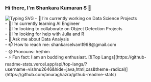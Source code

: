 ### Hi there, I'm Shankara Kumaran S 👋

<img src ="https://readme-typing-svg.herokuapp.com?font=Montserrat&color=343deb&size=24&lines=Hey+there,+I'm+Shankara+Kumaran+S;I'm+an+AI+Engineer.;AI+Developer+!.;Researcher.;" alt="Typing SVG" >

<!--**SSK14031998/SSK14031998** is a ✨ _special_ ✨ repository because its `README.md` (this file) appears on your GitHub profile.

Here are some ideas to get you started: --!>

- 🔭 I’m currently working on Data Science Projects<br>
- 🌱 I’m currently learning AI Engineer<br>
- 👯 I’m looking to collaborate on Object Detection Projects<br>
- 🤔 I’m looking for help with Julia and R<br>
- 💬 Ask me about Data Analysis<br>
- 📫 How to reach me: shankarselvam1998@gmail.com<br>
- 😄 Pronouns: he/him<br>
- ⚡ Fun fact: I am an budding enthusiast.

[![Top Langs](https://github-readme-stats.vercel.app/api/top-langs/?username=vishnu2646&hide=java,html,css&theme=radical)](https://github.com/anuraghazra/github-readme-stats)
